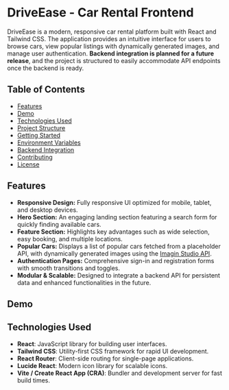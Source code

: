 # DriveEase - Car Rental Frontend

DriveEase is a modern, responsive car rental platform built with React and Tailwind CSS. The application provides an intuitive interface for users to browse cars, view popular listings with dynamically generated images, and manage user authentication. **Backend integration is planned for a future release**, and the project is structured to easily accommodate API endpoints once the backend is ready.

## Table of Contents

- [Features](#features)
- [Demo](#demo)
- [Technologies Used](#technologies-used)
- [Project Structure](#project-structure)
- [Getting Started](#getting-started)
- [Environment Variables](#environment-variables)
- [Backend Integration](#backend-integration)
- [Contributing](#contributing)
- [License](#license)

## Features

- **Responsive Design:** Fully responsive UI optimized for mobile, tablet, and desktop devices.
- **Hero Section:** An engaging landing section featuring a search form for quickly finding available cars.
- **Feature Section:** Highlights key advantages such as wide selection, easy booking, and multiple locations.
- **Popular Cars:** Displays a list of popular cars fetched from a placeholder API, with dynamically generated images using the [Imagin Studio API](https://cdn.imagin.studio/getimage).
- **Authentication Pages:** Comprehensive sign-in and registration forms with smooth transitions and toggles.
- **Modular & Scalable:** Designed to integrate a backend API for persistent data and enhanced functionalities in the future.

## Demo


## Technologies Used

- **React**: JavaScript library for building user interfaces.
- **Tailwind CSS**: Utility-first CSS framework for rapid UI development.
- **React Router**: Client-side routing for single-page applications.
- **Lucide React**: Modern icon library for scalable icons.
- **Vite / Create React App (CRA)**: Bundler and development server for fast build times.


